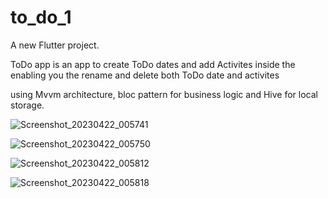 # to_do_1

A new Flutter project.

ToDo app is an app to create ToDo dates and add Activites inside the enabling you the rename and delete both ToDo date and activites

using Mvvm architecture, bloc pattern for business logic and Hive for local storage.


![Screenshot_20230422_005741](https://user-images.githubusercontent.com/87152219/233747158-723fae22-d4eb-4c5c-8313-7594900ee43c.jpg)

![Screenshot_20230422_005750](https://user-images.githubusercontent.com/87152219/233747168-74ced61e-5e12-40d4-ac8d-49607ea1a2e2.jpg)

![Screenshot_20230422_005812](https://user-images.githubusercontent.com/87152219/233747179-803452db-b282-41df-915f-729aad8498b7.jpg)

![Screenshot_20230422_005818](https://user-images.githubusercontent.com/87152219/233747185-de9971ee-6256-4748-ae33-34a82c002551.jpg)
